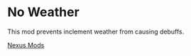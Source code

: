# No Weather

This mod prevents inclement weather from causing debuffs.

[Nexus Mods](https://www.nexusmods.com/pathfinderkingmaker/mods/298)
